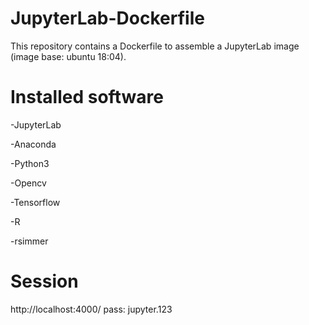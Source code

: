 # JupyterLab-Dockerfile
This repository contains a Dockerfile to assemble a JupyterLab image (image base: ubuntu 18:04). 


# Installed software


  -JupyterLab
  
  
  -Anaconda
  
  
  -Python3
  
  
  -Opencv
  
  
  -Tensorflow
  
  
  -R
  
  
  -rsimmer
  
  
  
# Session
http://localhost:4000/
pass: jupyter.123
  
